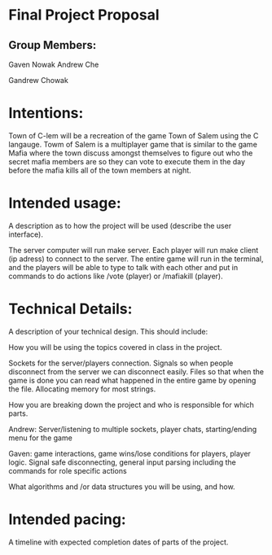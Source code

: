 # Final Project Proposal

## Group Members:

Gaven Nowak Andrew Che

Gandrew Chowak
       
# Intentions:

Town of C-lem will be a recreation of the game Town of Salem using the C langauge. 
Towm of Salem is a multiplayer game that is similar to the game Mafia where the town discuss amongst themselves to
figure out who the secret mafia members are so they can vote to execute them in the day 
before the mafia kills all of the town members at night.
    
# Intended usage:

A description as to how the project will be used (describe the user interface).

The server computer will run make server.
Each player will run make client (ip adress) to connect to the server.
The entire game will run in the terminal, and the players will be able to type to talk with
each other and put in commands to do actions like /vote (player) or /mafiakill (player).



# Technical Details:

A description of your technical design. This should include:
   
How you will be using the topics covered in class in the project.

Sockets for the server/players connection.
Signals so when people disconnect from the server we can disconnect easily. 
Files so that when the game is done you can read what happened in the entire game by opening the file. 
Allocating memory for most strings. 

How you are breaking down the project and who is responsible for which parts.
  
Andrew: Server/listening to multiple sockets, player chats, starting/ending menu for the game 

Gaven: game interactions, game wins/lose conditions for players, player logic. Signal safe disconnecting, general input parsing including the commands for role specific actions
     
What algorithms and /or data structures you will be using, and how.
    
# Intended pacing:

A timeline with expected completion dates of parts of the project.
